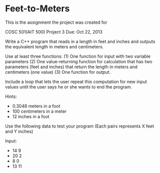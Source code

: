 # Feet-to-Meters

This is the assignment the project was created for 

COSC 501(AIT 500)      Project 3  Due: Oct 22, 2013 
 
 
Write a C++ program that reads in a length in feet and inches and outputs the equivalent length in meters and centimeters.  
 
Use at least three functions: 
(1) One function for input with two variable parameters 
(2) One value-returning function for calculation that has two parameters (feet and inches) that return the length in meters and centimeters (one value) 
(3) One function for output.  
 
 
Include a loop that lets the user repeat this computation for new  input values until the user says he or she wants to end the program.  
 
 
Hints:  
- 0.3048 meters in a foot 
- 100 centimeters in a meter 
- 12 inches in a foot 
 
Use the following data to test  your program (Each pairs represents X feet and Y inches) 
 
Input: 
 
- 14 9 
- 20 2 
- 8 0 
- 13 11 
